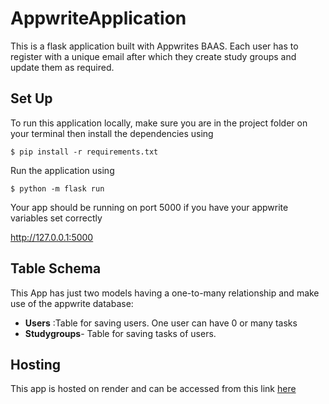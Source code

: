 # AppwriteApplication

This is a flask application built with Appwrites BAAS. Each user has to register with a unique email after which they create study groups and update them as required.


## Set Up

To run this application locally, make sure you are in the project folder on your terminal then install the dependencies using 
```powershell-interactive
$ pip install -r requirements.txt
```
Run the application using
```azurepowershell
$ python -m flask run
```
Your app should be running on port 5000 if you have your appwrite variables set correctly

<http://127.0.0.1:5000>

## Table Schema

This App has just two models having a one-to-many relationship and make use of the appwrite database: 
- **Users** :Table for saving users. One user can have 0 or many tasks
- **Studygroups**- Table for saving tasks of users. 


## Hosting 
This app is hosted on render and can be accessed from this link [here](https://activity-log.onrender.com/)
